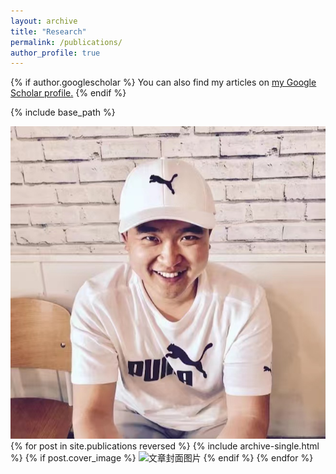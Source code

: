 ```yaml
---
layout: archive
title: "Research"
permalink: /publications/
author_profile: true
---
```


{% if author.googlescholar %}
  You can also find my articles on <u><a href="{{author.googlescholar}}">my Google Scholar profile</a>.</u>
{% endif %}

{% include base_path %}

<img src="/images/Myphoto.jpg" alt="文章封面图片">
{% for post in site.publications reversed %}
  {% include archive-single.html %}
  {% if post.cover_image %}
    <img src="{{ post.cover_image }}" alt="文章封面图片">
  {% endif %}
{% endfor %}
